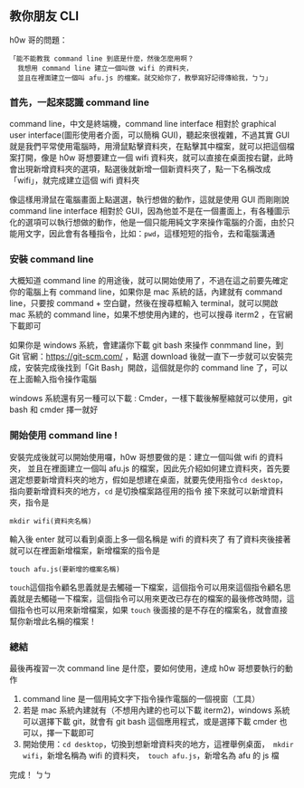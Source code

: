 ## 教你朋友 CLI


h0w 哥的問題：
```
「能不能教我 command line 到底是什麼，然後怎麼用啊？
  我想用 command line 建立一個叫做 wifi 的資料夾，
  並且在裡面建立一個叫 afu.js 的檔案。就交給你了，教學寫好記得傳給我，ㄅㄅ」
```

### 首先，一起來認識 command line
command line，中文是終端機，command line interface 相對於 graphical user interface(圖形使用者介面，可以簡稱 GUI)，聽起來很複雜，不過其實 GUI 就是我們平常使用電腦時，用滑鼠點擊資料夾，在點擊其中檔案，就可以把這個檔案打開，像是 h0w 哥想要建立一個 wifi 資料夾，就可以直接在桌面按右鍵，此時會出現新增資料夾的選項，點選後就新增一個新資料夾了，點一下名稱改成「wifi」，就完成建立這個 wifi 資料夾

像這樣用滑鼠在電腦畫面上點選選，執行想做的動作，這就是使用 GUI
而剛剛說 command line interface 相對於 GUI，因為他並不是在一個畫面上，有各種圖示化的選項可以執行想做的動作，他是一個只能用純文字來操作電腦的介面，由於只能用文字，因此會有各種指令，比如：`pwd`，這樣短短的指令，去和電腦溝通

### 安裝 command line

大概知道 command line 的用途後，就可以開始使用了，不過在這之前要先確定你的電腦上有 command line，如果你是 mac 系統的話，內建就有 command line，只要按 command + 空白鍵，然後在搜尋框輸入 terminal，就可以開啟 mac 系統的 command line，如果不想使用內建的，也可以搜尋 iterm2 ，在官網下載即可

如果你是 windows 系統，會建議你下載 git bash 來操作 conmmand line，到 Git 官網：https://git-scm.com/ ，點選 download 後就一直下一步就可以安裝完成，安裝完成後找到「Git Bash」開啟，這個就是你的 command line 了，可以在上面輸入指令操作電腦

windows 系統還有另一種可以下載 : Cmder，一樣下載後解壓縮就可以使用，git bash 和 cmder 擇一就好

### 開始使用 command line !
安裝完成後就可以開始使用囉，h0w 哥想要做的是：建立一個叫做 wifi 的資料夾，
  並且在裡面建立一個叫 afu.js 的檔案，因此先介紹如何建立資料夾，首先要選定想要新增資料夾的地方，假如是想建在桌面，就要先使用指令`cd desktop`，指向要新增資料夾的地方，`cd` 是切換檔案路徑用的指令
  接下來就可以新增資料夾，指令是
  ```
  mkdir wifi(資料夾名稱)
  ```
輸入後 enter 就可以看到桌面上多一個名稱是 wifi 的資料夾了
有了資料夾後接著就可以在裡面新增檔案，新增檔案的指令是
```
touch afu.js(要新增的檔案名稱)
```
`touch`這個指令顧名思義就是去觸碰一下檔案，這個指令可以用來這個指令顧名思義就是去觸碰一下檔案，這個指令可以用來更改已存在的檔案的最後修改時間，這個指令也可以用來新增檔案，如果 `touch` 後面接的是不存在的檔案名，就會直接幫你新增此名稱的檔案！

### 總結

最後再複習一次 command line 是什麼，要如何使用，達成 h0w 哥想要執行的動作
1. command line 是一個用純文字下指令操作電腦的一個視窗（工具）
2. 若是 mac 系統內建就有（不想用內建的也可以下載 iterm2)，windows 系統可以選擇下載 git，就會有 git bash 這個應用程式，或是選擇下載 cmder 也可以，擇一下載即可
3. 開始使用：`cd desktop`，切換到想新增資料夾的地方，這裡舉例桌面，` mkdir wifi`，新增名稱為 wifi 的資料夾，` touch afu.js`，新增名為 afu 的 js 檔

完成！
ㄅㄅ

